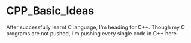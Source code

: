# CPP_Basic_Ideas
After successfully learnt C language, I'm heading for C++. Though my C programs are not pushed, I'm pushing every single code in C++ here.
